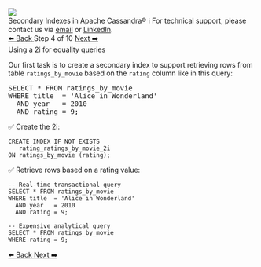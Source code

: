<!-- TOP -->
<div class="top">
  <img src="https://datastax-academy.github.io/katapod-shared-assets/images/ds-academy-logo.svg" />
  <div class="scenario-title-section">
    <span class="scenario-title">Secondary Indexes in Apache Cassandra®</span>
    <span class="scenario-subtitle">ℹ️ For technical support, please contact us via <a href="mailto:aleksandr.volochnev@datastax.com">email</a> or <a href="https://dtsx.io/aleks">LinkedIn</a>.</span> 
  </div>
</div>

<!-- NAVIGATION -->
<div id="navigation-top" class="navigation-top">
 <a href='command:katapod.loadPage?[{"step":"step3"}]'
   class="btn btn-dark navigation-top-left">⬅️ Back
 </a>
<span class="step-count"> Step 4 of 10</span>
 <a href='command:katapod.loadPage?[{"step":"step5"}]' 
    class="btn btn-dark navigation-top-right">Next ➡️
  </a>
</div>

<!-- CONTENT -->

<div class="step-title">Using a 2i for equality queries</div>

Our first task is to create a secondary index to support 
retrieving rows from table `ratings_by_movie` based on the `rating` column like in this query:

<pre class="non-executable-code">
SELECT * FROM ratings_by_movie
WHERE title  = 'Alice in Wonderland'
  AND year   = 2010
  AND rating = 9;
</pre>

✅ Create the 2i:
```
CREATE INDEX IF NOT EXISTS 
   rating_ratings_by_movie_2i 
ON ratings_by_movie (rating);
```

✅ Retrieve rows based on a rating value: 
```
-- Real-time transactional query
SELECT * FROM ratings_by_movie
WHERE title  = 'Alice in Wonderland'
  AND year   = 2010
  AND rating = 9;
```
 
```
-- Expensive analytical query
SELECT * FROM ratings_by_movie
WHERE rating = 9;
```

<!-- NAVIGATION -->
<div id="navigation-bottom" class="navigation-bottom">
 <a href='command:katapod.loadPage?[{"step":"step3"}]'
   class="btn btn-dark navigation-bottom-left">⬅️ Back
 </a>
 <a href='command:katapod.loadPage?[{"step":"step5"}]'
    class="btn btn-dark navigation-bottom-right">Next ➡️
  </a>
</div>

